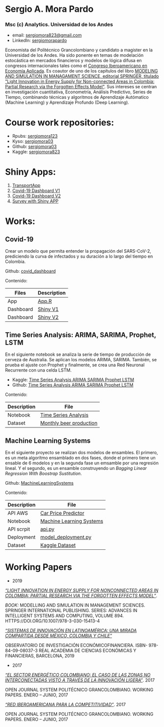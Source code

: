 # Sergio A. Mora Pardo
### Msc (c) Analytics. Universidad de los Andes

* email: [sergiomora823@gmail.com](mailto:sergiomora823@gmail.com)
* LinkedIn: [sergiomorapardo](https://www.linkedin.com/in/sergiomorapardo/)

Economista del Politécnico Grancolombiano y candidato a magister en la Universidad de los Andes. Ha sido ponente en temas de modelación estocástica en mercados financieros y modelos de lógica difusa en congresos internacionales tales como el [Congreso Iberoamericano en Economía Aplicada](http://iberoamerica.asepelt.org/i-congreso-iberoamericano/programa/calendario-de-presentaciones.html). Es coautor de uno de los capítulos del libro [MODELING AND SIMULATION IN MANAGAMENT SCIENCE, editorial SPRINGER, titulado "Light Innovation in Energy Supply for Non-connected Areas in Colombia: Partial Research via the Forgotten Effects Model"](https://link.springer.com/chapter/10.1007/978-3-030-15413-4_4). Sus intereses se centran en investigación cuantitativa, Econometría, Análisis Predictivo, Series de Tiempo, combinando técnicas y algoritmos de Aprendizaje Autómatico (Machine Learning) y Aprendizaje Profundo (Deep Learning).

# Course work repositories:
* Rpubs: [sergiomora123](https://rpubs.com/sergiomora123)
* Kyso: [sergiomora03](http://kyso.io/sergiomora03)
* Github: [sergiomora03](https://github.com/sergiomora03)
* Kaggle: [sergiomora823](https://www.kaggle.com/sergiomora823)

# Shiny Apps:

1. [TransportApp](https://sergiomora123.shinyapps.io/TransportApp/)
2. [Covid-19 Dashboard V1](https://sergiomora123.shinyapps.io/covid19_dashboard/)
3. [Covid-19 Dashboard V2](https://sergiomora123.shinyapps.io/covid_19/)
4. [Survey with Shiny APP](https://samora.shinyapps.io/Survey/)

# Works:
## Covid-19

Crear un modelo que permita entender la propagación del SARS-CoV-2, prediciendo la curva de infectados y su duración a lo largo del tiempo en Colombia.

Github: [covid_dashboard](https://sergiomora03.github.io/covid_dashboard/)

Contenido:

|Files|Description|
|-----|-----------|
|App | [App.R](https://github.com/sergiomora03/covid_dashboard/blob/master/app.R)|
|Dashboard|[Shiny V1](https://sergiomora123.shinyapps.io/covid19_dashboard/)|
|Dashboard|[Shiny V2](https://sergiomora123.shinyapps.io/covid_19/)|


## Time Series Analysis: ARIMA, SARIMA, Prophet, LSTM

En el siguiente notebook se analiza la serie de tiempo de producción de cerveza de Australia. Se aplican los modelos ARIMA, SARIMA. También, se prueba el ajuste con Prophet y finalmente, se crea una Red Neuronal Recurrente con una celda LSTM.

* Kaggle: [Time Series Analysis ARIMA SARIMA Prophet LSTM](https://www.kaggle.com/sergiomora823/time-series-analysis-arima-sarima-prophet-lstm)
* Github: [Time Series Analysis ARIMA SARIMA Prophet LSTM](https://sergiomora03.github.io/Time-Series-Analysis-ARIMA-SARIMA-Prophet-LSTM/)

Contenido:

|Description|File|
|----|--------|
|Notebook|[Time Series Analysis](https://github.com/sergiomora03/AdvancedMethodsDataAnalysis/blob/master/notebooks/Proyecto_1_M%C3%A9todos_de_An%C3%A1lisis_Avanzados.ipynb)|
|Dataset|[Monthly beer production](https://www.kaggle.com/shenba/time-series-datasets)|

## Machine Learning Systems

En el siguiente proyecto se realizan dos modelos de ensambles. El primero, es un meta algorítmo ensamblado en dos fases, donde el primero tiene un ensable de 6 modelos y en la segunda fase un emsamble por una regresión lineal. Y el segundo, es un ensamble construyendo un _Bagging Linear Regression With Boostrap Sustitution_.

Github: [MachineLearningSystems](https://sergiomora03.github.io/MachineLearningSystem/)

Contenido:

|Description|File|
|----|--------|
|API AWS|[Car Price Predictor](http://ec2-3-14-9-184.us-east-2.compute.amazonaws.com:8888/)|
|Notebook|[Machine Learning Systems](https://nbviewer.jupyter.org/github/sergiomora03/MachineLearningSystems/blob/master/P2_Machine_Learning_Systems.ipynb)|
|API scrpit|[api.py](https://github.com/NecesitoUnNick/P2/blob/master/P2/api.py)|
|Deployment|[model_deployment.py](https://github.com/NecesitoUnNick/P2/blob/master/P2/model_deployment.py)|
|Dataset|[Kaggle Dataset](https://www.kaggle.com/jpayne/852k-used-car-listings)|

# Working Papers
* 2019

[*“LIGHT INNOVATION IN ENERGY SUPPLY FOR NONCONNECTED AREAS IN COLOMBIA: PARTIAL RESEARCH
VIA THE FORGOTTEN EFFECTS MODEL”*](https://link.springer.com/chapter/10.1007/978-3-030-15413-4_4).

*BOOK:* MODELLING AND SIMULATION IN MANAGEMENT SCIENCES. SPRINGER INTERNATIONAL PUBLISHING.
SERIES: ADVANCES IN INTELLIGENT SYSTEMS AND COMPUTING, VOLUME 894.
HTTPS://DOI.ORG/10.1007/978-3-030-15413-4

[*“SISTEMAS DE INNOVACIÓN EN LATINOAMÉRICA: UNA MIRADA
COMPARTIDA DESDE MÉXICO, COLOMBIA Y
CHILE”*](https://racef.es/archivos/publicaciones/mo_54_19_sistemas_innov_latinoamerica_libro_definitivo.pdf)

OBSERVATORIO DE INVESTIGACIÓN ECONÓMICOFINANCIERA. ISBN- 978-84-09-08037-3
REAL ACADEMIA DE CIENCIAS ECONÓMICAS Y FINANCIERAS, BARCELONA, 2019

* 2017

[*“EL SECTOR ENERGÉTICO COLOMBIANO: EL CASO
DE LAS ZONAS NO INTERCONECTADAS VISTO A
TRAVÉS DE LA INNOVACIÓN LIGERA”*](https://www.semanticscholar.org/paper/EL-SECTOR-ENERG%C3%89TICO-COLOMBIANO%3A-EL-CASO-DE-LAS-NO-Triana-Escobar/b73875d0565fe8c8a53a2a0eca9f6f1752d68b76#related-papers). 2017

OPEN JOURNAL SYSTEM POLITÉCNICO GRANCOLOMBIANO.
WORKING PAPERS. ENERO – JUNIO, 2017

[*“RED IBEROAMERICANA PARA LA COMPETITIVIDAD”*](https://journal.poligran.edu.co/index.php/wpmgem/article/view/972). 2017

OPEN JOURNAL SYSTEM POLITÉCNICO GRANCOLOMBIANO.
WORKING PAPERS. ENERO – JUNIO, 2017
